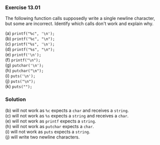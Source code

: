 ### Exercise 13.01
The following function calls supposedly write a single newline character, but
some are incorrect. Identify which calls don't work and explain why.

(a) `printf("%c", '\n');`  
(b) `printf("%c", "\n");`  
(c) `printf("%s", '\n');`  
(d) `printf("%s", "\n");`  
(e) `printf('\n');`  
(f) `printf("\n");`  
(g) `putchar('\n');`  
(h) `putchar("\n");`  
(i) `puts('\n');`  
(j) `puts("\n");`  
(k) `puts("");`


### Solution

(b) will not work as `%c` expects a `char` and receives a `string`.  
(c) will not work as `%s` expects a `string` and receives a `char`.  
(e) will not work as `printf` expects a `string`.  
(h) will not work as `putchar` expects a `char`.  
(i) will not work as `puts` expects a `string`.  
(j) will write two newline characters.  
